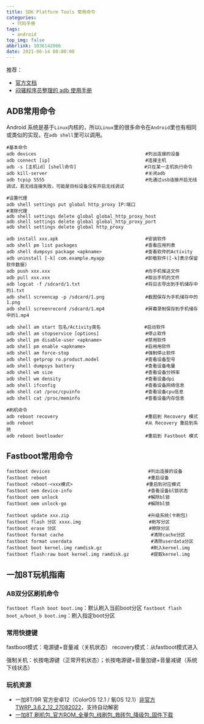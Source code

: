 ```yaml
---
title: SDK Platform Tools 常用命令
categories:
  - 代码手册
tags:
  - android
top_img: false
abbrlink: 1036142066
date: 2021-06-14 08:00:00
---
```


推荐：
- [官方文档](https://developer.android.com/studio/command-line/adb)
- [闷骚程序员整理的 adb 使用手册](https://mazhuang.org/awesome-adb/)

## ADB常用命令

Android 系统是基于`Linux`内核的，所以`Linux`里的很多命令在`Android`里也有相同或类似的实现，在`adb shell`里可以调用。

```shell
#基本命令
adb devices                                        #列出连接的设备
adb connect [ip]                                   #连接主机
adb -s [主机id] [shell命令]                         #只在某一主机执行命令
adb kill-server                                    #关闭adb
adb tcpip 5555                                     #先通过usb连接开启无线调试，若无线连接失败，可能是目标设备没有开启无线调试

#设置代理
adb shell settings put global http_proxy IP:端口
#清除代理
adb shell settings delete global global_http_proxy_host
adb shell settings delete global global_http_proxy_port
adb shell settings delete global http_proxy

adb install xxx.apk                                #安装软件
adb shell pm list packages                         #查看应用列表
adb shell dumpsys package <apkname>                #查看软件的Activity
adb uninstall [-k] com.example.myapp               #卸载软件([-k]表示保留软件数据)
adb push xxx.xxx                                   #向手机推送文件
adb pull xxx.xxx                                   #取出手机的文件
adb logcat -f /sdcard/1.txt                        #将日志导出到手机储存中的1.txt
adb shell screencap -p /sdcard/1.png               #截图保存为手机储存中的1.png
adb shell screenrecord /sdcard/1.mp4               #屏幕录制保存到手机储存中的1.mp4  

adb shell am start 包名/Activity类名                #启动软件
adb shell am stopservice [options]                 #停止软件
adb shell pm disable-user <apkname>                #禁用软件
adb shell pm enable <apkname>                      #启用用软件
adb shell am force-stop                            #强制停止软件
adb shell getprop ro.product.model                 #查看设备型号
adb shell dumpsys battery                          #查看设备电量
adb shell wm size                                  #查看设备分辨率
adb shell wm density                               #查看设备dpi
adb shell ifconfig                                 #查看设备网络信息
adb shell cat /proc/cpuinfo                        #查看设备cpu信息
adb shell cat /proc/meminfo                        #查看设备内存信息

#刷机命令
adb reboot recovery                                #重启到 Recovery 模式
adb reboot                                         #从 Recovery 重启到系统
adb reboot bootloader                              #重启到 Fastboot 模式
```

## Fastboot常用命令

```shell
fastboot devices                                    #列出连接的设备
fastboot reboot                                     #重启设备
fastboot reboot-<xxx模式>                           #重启到对应模式
fastboot oem device-info                            #查看设备bl锁状态
fastboot oem unlock                                 #解除bl锁
fastboot oem unlock-go                              #解除bl锁

fastboot update xxx.zip                             #升级系统(卡刷包)
fastboot flash 分区 xxxx.img                         #刷写分区
fastboot erase 分区                                  #擦除分区
fastboot format cache                                #清除cache分区
fastboot format userdata                             #清除userdata分区
fastboot boot kernel.img ramdisk.gz                  #刷入kernel.img
fastboot flash:raw boot kernel.img ramdisk.gz        #提取kernel.img
```

## 一加8T玩机指南

### AB双分区刷机命令

`fastboot flash boot boot.img`：默认刷入当前boot分区
`fastboot flash boot_a/boot_b boot.img`：刷入指定boot分区  

### 常用快捷键

fastboot模式：电源键+音量减（关机状态）
recovery模式：从fastboot模式进入

强制关机：长按电源键（正常开机状态）；长按电源键+音量加键+音量减键（系统下线状态）

### 玩机资源

- 一加8T/9R 官方安卓12（ColorOS 12.1 / 氧OS 12.1）[非官方TWRP_3.6.2_12_27082022](TWRP_3.6.2_12_27082022)，支持自动解密
- [一加8T 刷机包_官方ROM_全量包_线刷包_救砖包_降级包_固件下载](https://yun.daxiaamu.com/OnePlus_Roms_2/%E4%B8%80%E5%8A%A08T/)